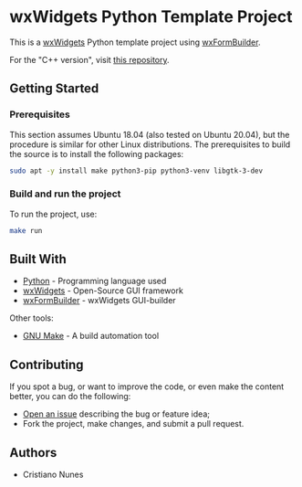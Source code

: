 # wxWidgets Python Template Project

This is a [wxWidgets](https://www.wxwidgets.org/) Python template project using [wxFormBuilder](https://github.com/wxFormBuilder/wxFormBuilder).

For the "C++ version", visit [this repository](https://github.com/cfgnunes/wxwidgets-cpp-template).

## Getting Started

### Prerequisites

This section assumes Ubuntu 18.04 (also tested on Ubuntu 20.04), but the procedure is similar for other Linux distributions. The prerequisites to build the source is to install the following packages:

```sh
sudo apt -y install make python3-pip python3-venv libgtk-3-dev
```

### Build and run the project

To run the project, use:

```sh
make run
```

## Built With

- [Python](https://www.python.org/) - Programming language used
- [wxWidgets](https://www.wxwidgets.org/) - Open-Source GUI framework
- [wxFormBuilder](https://github.com/wxFormBuilder/) - wxWidgets GUI-builder

Other tools:

- [GNU Make](https://www.gnu.org/software/make/) - A build automation tool

## Contributing

If you spot a bug, or want to improve the code, or even make the content better, you can do the following:

- [Open an issue](https://github.com/cfgnunes/wxwidgets-python-template/issues/new) describing the bug or feature idea;
- Fork the project, make changes, and submit a pull request.

## Authors

- Cristiano Nunes
